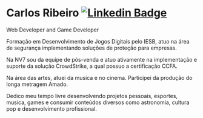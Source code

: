 # Carlos Ribeiro [![Linkedin Badge](https://img.shields.io/badge/LinkedIn-0077B5?style=for-the-badge&logo=linkedin&logoColor=white)](https://www.linkedin.com/in/carloseduardoccribeiro/)

Web Developer and Game Developer 

Formação em Desenvolvimento de Jogos Digitais pelo IESB, atuo na área de segurança implementando soluções de proteção para empresas.

Na NV7 sou da equipe de pós-venda e atuo ativamente na implementação e suporte da solução CrowdStrike, a qual possuo a certificação CCFA.

Na área das artes, atuei da musica e no cinema. Participei da produção do longa metragem Amado.

Dedico meu tempo livre desenvolvendo projetos pessoais, esportes, musica, games e consumir conteúdos diversos como astronomia, cultura pop e desenvolvimento profissional.


<!--[![Gmail Badge](https://img.shields.io/badge/Gmail-D14836?style=for-the-badge&logo=gmail&logoColor=white)](mailto:cadu.ccr@gmail.com)-->
